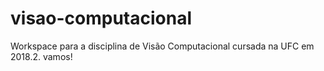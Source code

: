 # visao-computacional

Workspace para a disciplina de Visão Computacional cursada na UFC em 2018.2. vamos!
